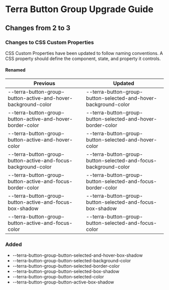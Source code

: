 # Terra Button Group Upgrade Guide

## Changes from 2 to 3

### Changes to CSS Custom Properties

CSS Custom Properties have been updated to follow naming conventions. A CSS property should define the component, state, and property it controls.

#### Renamed

| Previous | Updated |
|-|-|
|--terra-button-group-button-active-and-hover-background-color| --terra-button-group-button-selected-and-hover-background-color |
|--terra-button-group-button-active-and-hover-border-color| --terra-button-group-button-selected-and-hover-border-color |
|--terra-button-group-button-active-and-hover-color| --terra-button-group-button-selected-and-hover-color |
|--terra-button-group-button-active-and-focus-background-color| --terra-button-group-button-selected-and-focus-background-color |
|--terra-button-group-button-active-and-focus-border-color| --terra-button-group-button-selected-and-focus-border-color |
| --terra-button-group-button-active-and-focus-box-shadow | --terra-button-group-button-selected-and-focus-box-shadow |
|--terra-button-group-button-active-and-focus-color| --terra-button-group-button-selected-and-focus-color |

### Added
* --terra-button-group-button-selected-and-hover-box-shadow
* --terra-button-group-button-selected-background-color
* --terra-button-group-button-selected-border-color
* --terra-button-group-button-selected-box-shadow
* --terra-button-group-button-selected-color
* --terra-button-group-button-active-box-shadow